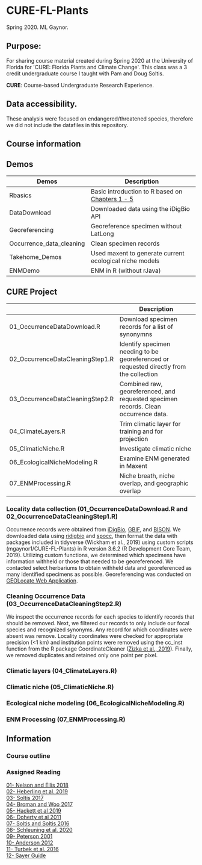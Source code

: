 # CURE-FL-Plants
Spring 2020. 
ML Gaynor. 

## **Purpose**:   
For sharing course material created during Spring 2020 at the University of Florida for 'CURE: Florida Plants and Climate Change'. This class was a 3 credit undergraduate course I taught with Pam and Doug Soltis.

**CURE**: Course-based Undergraduate Research Experience.  

## Data accessibility. 
These analysis were focused on endangered/threatened species, therefore we did not include the datafiles in this repository. 


## Course information    

## Demos
| Demos | Description |
| ---------- | -------------------- |
| Rbasics | Basic introduction to R based on [Chapters 1 - 5](https://datacarpentry.org/R-ecology-lesson/index.html) |
| DataDownload |Downloaded data using the iDigBio API |
| Georeferencing |Georeference specimen without LatLong |
| Occurrence_data_cleaning | Clean specimen records |
| Takehome_Demos | Used maxent to generate current ecological niche models |
| ENMDemo | ENM in R (without rJava) |

## CURE Project
| | Description |
| ---------- | -------------------- |
| 01_OccurrenceDataDownload.R | Download specimen records for a list of synonymns |
| 02_OccurrenceDataCleaningStep1.R| Identify specimen needing to be georeferenced or requested directly from the collection |
| 03_OccurrenceDataCleaningStep2.R| Combined raw, georeferenced, and requested specimen records. Clean occurrence data. |
| 04_ClimateLayers.R| Trim climatic layer for training and for projection |
| 05_ClimaticNiche.R| Investigate climatic niche |
| 06_EcologicalNicheModeling.R| Examine ENM generated in Maxent |
| 07_ENMProcessing.R| Niche breath, niche overlap, and geographic overlap |

### Locality data collection (01_OccurrenceDataDownload.R and 02_OccurrenceDataCleaningStep1.R)
Occurrence records were obtained from [iDigBio](https://www.idigbio.org), [GBIF](https://www.gbif.org), and [BISON](https://bison.usgs.gov). We downloaded data using [ridigbio](https://github.com/iDigBio/ridigbio) and [spocc](https://github.com/ropensci/spocc), then format the data with packages included in tidyverse (Wickham et al., 2019) using custom scripts (mgaynor1/CURE-FL-Plants) in R version 3.6.2 (R Development Core Team, 2019). Utilizing custom functions, we determined which specimens have information withheld or those that needed to be georeferenced. We contacted select herbariums to obtain withheld data and georeferenced as many identified specimens as possible. Georeferencing was conducted on [GEOLocate Web Application](http://www.geo-locate.org/web/WebGeoref.aspx).  
  
### Cleaning Occurrence Data (03_OccurrenceDataCleaningStep2.R)
We inspect the occurrence records for each species to identify records that should be removed. Next, we filtered our records to only include our focal species and recognized synonyms. Any record for which coordinates were absent was remove. Locality coordinates were checked for appropriate precision (<1 km) and institution points were removed using the cc_inst function from the R package CoordinateCleaner ([Zizka et al., 2019](https://doi.org/10.1111/2041-210X.13152)). Finally, we removed duplicates and retained only one point per pixel.   

### Climatic layers (04_ClimateLayers.R)

### Climatic niche (05_ClimaticNiche.R)

### Ecological niche modeling (06_EcologicalNicheModeling.R)

### ENM Processing (07_ENMProcessing.R)
   
## Information
### Course outline

### Assigned Reading
[01- Nelson and Ellis 2018](http://dx.doi.org/10.1098/rstb.2017.0391)   
[02- Heberling et al. 2019](https://doi.org/10.1093/biosci/biz094)   
[03- Soltis 2017](https://doi.org/10.3732/ajb.1700281)   
[04- Broman and Woo 2017](https://doi.org/10.1080/00031305.2017.1375989)   
[05- Hackett et al 2019](https://doi.org/10.1002/aps3.11310)   
[06- Doherty et al 2011](https://doi.org/10.1111/j.1467-9671.2011.01290.x)   
[07- Soltis and Soltis 2016](https://doi.org/10.1016/j.pld.2016.12.001)   
[08- Schleuning et al. 2020](https://doi.org/10.1016/j.tree.2019.12.010)   
[09- Peterson 2001](https://doi.org/10.1093/condor/103.3.599)   
[10- Anderson 2012](https://doi.org/10.1111/j.1749-6632.2011.06440.x)   
[11- Turbek et al. 2016](https://esajournals.onlinelibrary.wiley.com/doi/full/10.1002/bes2.1258)   
[12- Sayer Guide](https://besjournals.onlinelibrary.wiley.com/hub/journal/13652435/journal-resources/guide-to-scientific-writing)   





